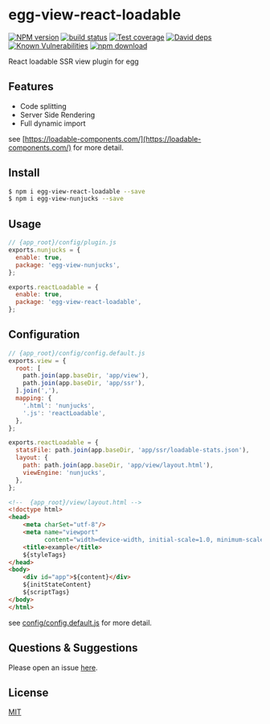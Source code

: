 # egg-view-react-loadable

[![NPM version][npm-image]][npm-url]
[![build status][travis-image]][travis-url]
[![Test coverage][codecov-image]][codecov-url]
[![David deps][david-image]][david-url]
[![Known Vulnerabilities][snyk-image]][snyk-url]
[![npm download][download-image]][download-url]

[npm-image]: https://img.shields.io/npm/v/egg-view-react-loadable.svg?style=flat-square
[npm-url]: https://npmjs.org/package/egg-view-react-loadable
[travis-image]: https://img.shields.io/travis/bingdian/egg-view-react-loadable.svg?style=flat-square
[travis-url]: https://travis-ci.org/bingdian/egg-view-react-loadable
[codecov-image]: https://img.shields.io/codecov/c/github/bingdian/egg-view-react-loadable.svg?style=flat-square
[codecov-url]: https://codecov.io/github/bingdian/egg-view-react-loadable?branch=master
[david-image]: https://img.shields.io/david/bingdian/egg-view-react-loadable.svg?style=flat-square
[david-url]: https://david-dm.org/bingdian/egg-view-react-loadable
[snyk-image]: https://snyk.io/test/npm/egg-view-react-loadable/badge.svg?style=flat-square
[snyk-url]: https://snyk.io/test/npm/egg-view-react-loadable
[download-image]: https://img.shields.io/npm/dm/egg-view-react-loadable.svg?style=flat-square
[download-url]: https://npmjs.org/package/egg-view-react-loadable

React loadable SSR view plugin for egg

## Features

- Code splitting
- Server Side Rendering
- Full dynamic import

see [https://loadable-components.com/](https://loadable-components.com/) for more detail.

## Install

```bash
$ npm i egg-view-react-loadable --save
$ npm i egg-view-nunjucks --save
```

## Usage

```js
// {app_root}/config/plugin.js
exports.nunjucks = {
  enable: true,
  package: 'egg-view-nunjucks',
};

exports.reactLoadable = {
  enable: true,
  package: 'egg-view-react-loadable',
};
```

## Configuration

```js
// {app_root}/config/config.default.js
exports.view = {
  root: [
    path.join(app.baseDir, 'app/view'),
    path.join(app.baseDir, 'app/ssr'),
  ].join(','),
  mapping: {
    '.html': 'nunjucks',
    '.js': 'reactLoadable',
  },
};

exports.reactLoadable = {
  statsFile: path.join(app.baseDir, 'app/ssr/loadable-stats.json'),
  layout: {
    path: path.join(app.baseDir, 'app/view/layout.html'),
    viewEngine: 'nunjucks',
  },
};
```

```html
<!--  {app_root}/view/layout.html -->
<!doctype html>
<head>
    <meta charSet="utf-8"/>
    <meta name="viewport"
          content="width=device-width, initial-scale=1.0, minimum-scale=1.0, maximum-scale=1.0, user-scalable=no, viewport-fit=cover"/>
    <title>example</title>
    ${styleTags}
</head>
<body>
    <div id="app">${content}</div>
    ${initStateContent}
    ${scriptTags}
</body>
</html>
```

see [config/config.default.js](config/config.default.js) for more detail.

## Questions & Suggestions

Please open an issue [here](https://github.com/bingdian/egg-view-react-loadable/issues).

## License

[MIT](LICENSE)
